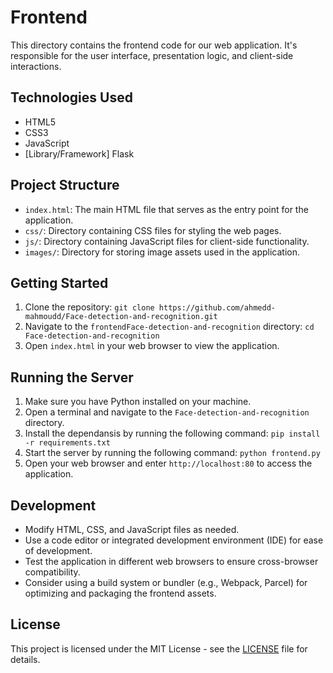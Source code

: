 # Frontend

This directory contains the frontend code for our web application. It's responsible for the user interface, presentation logic, and client-side interactions.

## Technologies Used

- HTML5
- CSS3
- JavaScript
- [Library/Framework] Flask

## Project Structure

- `index.html`: The main HTML file that serves as the entry point for the application.
- `css/`: Directory containing CSS files for styling the web pages.
- `js/`: Directory containing JavaScript files for client-side functionality.
- `images/`: Directory for storing image assets used in the application.

## Getting Started

1. Clone the repository: `git clone https://github.com/ahmedd-mahmoudd/Face-detection-and-recognition.git`
2. Navigate to the `frontendFace-detection-and-recognition` directory: `cd Face-detection-and-recognition`
3. Open `index.html` in your web browser to view the application.

## Running the Server

1. Make sure you have Python installed on your machine.
2. Open a terminal and navigate to the `Face-detection-and-recognition` directory.
3. Install the dependansis by running the following command: `pip install -r requirements.txt`
4. Start the server by running the following command: `python frontend.py`
5. Open your web browser and enter `http://localhost:80` to access the application.

## Development

- Modify HTML, CSS, and JavaScript files as needed.
- Use a code editor or integrated development environment (IDE) for ease of development.
- Test the application in different web browsers to ensure cross-browser compatibility.
- Consider using a build system or bundler (e.g., Webpack, Parcel) for optimizing and packaging the frontend assets.

## License

This project is licensed under the MIT License - see the [LICENSE](LICENSE) file for details.
